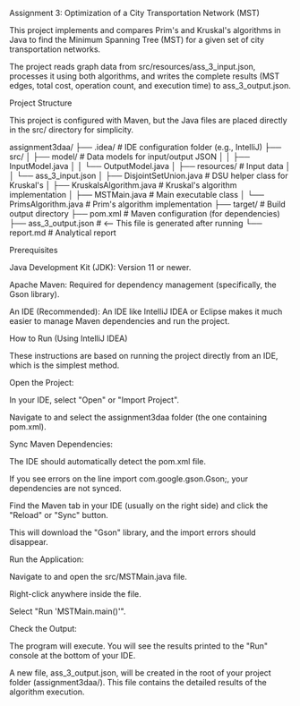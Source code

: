 Assignment 3: Optimization of a City Transportation Network (MST)

This project implements and compares Prim's and Kruskal's algorithms in Java to find the Minimum Spanning Tree (MST) for a given set of city transportation networks.

The project reads graph data from src/resources/ass_3_input.json, processes it using both algorithms, and writes the complete results (MST edges, total cost, operation count, and execution time) to ass_3_output.json.

Project Structure

This project is configured with Maven, but the Java files are placed directly in the src/ directory for simplicity.

assignment3daa/
├── .idea/                 # IDE configuration folder (e.g., IntelliJ)
├── src/
│   ├── model/             # Data models for input/output JSON
│   │   ├── InputModel.java
│   │   └── OutputModel.java
│   ├── resources/           # Input data
│   │   └── ass_3_input.json
│   ├── DisjointSetUnion.java  # DSU helper class for Kruskal's
│   ├── KruskalsAlgorithm.java # Kruskal's algorithm implementation
│   ├── MSTMain.java         # Main executable class
│   └── PrimsAlgorithm.java    # Prim's algorithm implementation
├── target/                # Build output directory
├── pom.xml                # Maven configuration (for dependencies)
├── ass_3_output.json      # <-- This file is generated after running
└── report.md              # Analytical report


Prerequisites

Java Development Kit (JDK): Version 11 or newer.

Apache Maven: Required for dependency management (specifically, the Gson library).

An IDE (Recommended): An IDE like IntelliJ IDEA or Eclipse makes it much easier to manage Maven dependencies and run the project.

How to Run (Using IntelliJ IDEA)

These instructions are based on running the project directly from an IDE, which is the simplest method.

Open the Project:

In your IDE, select "Open" or "Import Project".

Navigate to and select the assignment3daa folder (the one containing pom.xml).

Sync Maven Dependencies:

The IDE should automatically detect the pom.xml file.

If you see errors on the line import com.google.gson.Gson;, your dependencies are not synced.

Find the Maven tab in your IDE (usually on the right side) and click the "Reload" or "Sync" button.

This will download the "Gson" library, and the import errors should disappear.

Run the Application:

Navigate to and open the src/MSTMain.java file.

Right-click anywhere inside the file.

Select "Run 'MSTMain.main()'".

Check the Output:

The program will execute. You will see the results printed to the "Run" console at the bottom of your IDE.

A new file, ass_3_output.json, will be created in the root of your project folder (assignment3daa/). This file contains the detailed results of the algorithm execution.